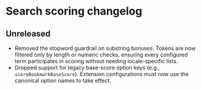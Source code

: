 # Search scoring changelog

## Unreleased

- Removed the stopword guardrail on substring bonuses. Tokens are now filtered only by length or numeric checks, ensuring every configured term participates in scoring without needing locale-specific lists.
- Dropped support for legacy base-score option keys (e.g., `scoreBookmarkBaseScore`). Extension configurations must now use the canonical option names to take effect.
